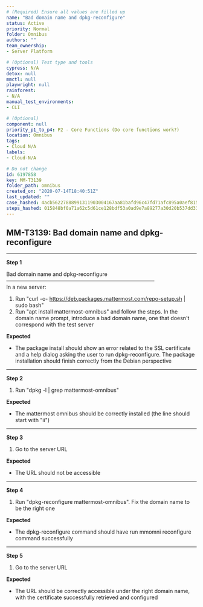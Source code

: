 ```yaml
---
# (Required) Ensure all values are filled up
name: "Bad domain name and dpkg-reconfigure"
status: Active
priority: Normal
folder: Omnibus
authors: ""
team_ownership: 
- Server Platform

# (Optional) Test type and tools
cypress: N/A
detox: null
mmctl: null
playwright: null
rainforest: 
- N/A
manual_test_environments: 
- CLI

# (Optional)
component: null
priority_p1_to_p4: P2 - Core Functions (Do core functions work?)
location: Omnibus
tags: 
- Cloud N/A
labels: 
- Cloud-N/A

# Do not change
id: 6197858
key: MM-T3139
folder_path: omnibus
created_on: "2020-07-14T18:40:51Z"
last_updated: ""
case_hashed: 4acb56227888991311903004167aa81bafd96c47fd71afc895a0aef81582bfd2a547c8901c628c37c5c6982069f12b3c
steps_hashed: 015848bf0a71a62c5d61ce128bdf53a0ad9e7a89277a30d20b537dd33c73b0ed5ee8d92f785b03f833de31ec2884fc6a
---
```


## MM-T3139: Bad domain name and dpkg-reconfigure

---

**Step 1**

Bad domain name and dpkg-reconfigure\
————————————————————————————\
In a new server:

1. Run "curl -o- <https://deb.packages.mattermost.com/repo-setup.sh> | sudo bash"
2. Run "apt install mattermost-omnibus" and follow the steps. In the domain name prompt, introduce a bad domain name, one that doesn't correspond with the test server

**Expected**

- The package install should show an error related to the SSL certificate and a help dialog asking the user to run dpkg-reconfigure. The package installation should finish correctly from the Debian perspective

---

**Step 2**

1. Run "dpkg -l | grep mattermost-omnibus"

**Expected**

- The mattermost omnibus should be correctly installed (the line should start with "ii")

---

**Step 3**

1. Go to the server URL

**Expected**

- The URL should not be accessible

---

**Step 4**

1. Run "dpkg-reconfigure mattermost-omnibus". Fix the domain name to be the right one

**Expected**

- The dpkg-reconfigure command should have run mmomni reconfigure command successfully

---

**Step 5**

1. Go to the server URL

**Expected**

- The URL should be correctly accessible under the right domain name, with the certificate successfully retrieved and configured
